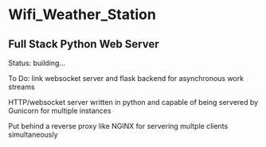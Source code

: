 # Wifi_Weather_Station

## Full Stack Python Web Server

Status: building...

To Do: link websocket server and flask backend for asynchronous work streams

HTTP/websocket server written in python and capable of being servered by Gunicorn for multiple instances

Put behind a reverse proxy like NGINX for servering multple clients simultaneously
